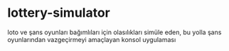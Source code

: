 # lottery-simulator
loto ve şans oyunları bağımlıları için olasılıkları simüle eden, bu yolla şans oyunlarından vazgeçirmeyi amaçlayan konsol uygulaması
